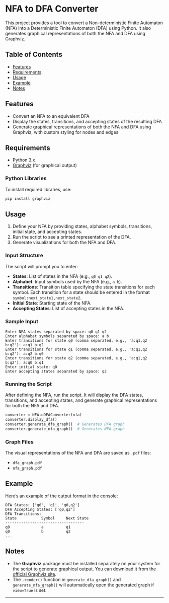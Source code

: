 
# NFA to DFA Converter

This project provides a tool to convert a Non-deterministic Finite Automaton (NFA) into a Deterministic Finite Automaton (DFA) using Python. It also generates graphical representations of both the NFA and DFA using Graphviz.

## Table of Contents
- [Features](#features)
- [Requirements](#requirements)
- [Usage](#usage)
- [Example](#example)
- [Notes](#notes)

## Features

- Convert an NFA to an equivalent DFA
- Display the states, transitions, and accepting states of the resulting DFA
- Generate graphical representations of both the NFA and DFA using Graphviz, with custom styling for nodes and edges

## Requirements

- Python 3.x
- [Graphviz](https://graphviz.gitlab.io/) (for graphical output)

### Python Libraries

To install required libraries, use:
```bash
pip install graphviz
```

## Usage

1. Define your NFA by providing states, alphabet symbols, transitions, initial state, and accepting states.
2. Run the script to see a printed representation of the DFA.
3. Generate visualizations for both the NFA and DFA.

### Input Structure

The script will prompt you to enter:
- **States**: List of states in the NFA (e.g., `q0 q1 q2`).
- **Alphabet**: Input symbols used by the NFA (e.g., `a b`).
- **Transitions**: Transition table specifying the state transitions for each symbol. Each transition for a state should be entered in the format `symbol:next_state1,next_state2`.
- **Initial State**: Starting state of the NFA.
- **Accepting States**: List of accepting states in the NFA.

### Sample Input

```plaintext
Enter NFA states separated by space: q0 q1 q2
Enter alphabet symbols separated by space: a b
Enter transitions for state q0 (comma separated, e.g., 'a:q1,q2 b:q2'): a:q1 b:q2
Enter transitions for state q1 (comma separated, e.g., 'a:q1,q2 b:q2'): a:q2 b:q0
Enter transitions for state q2 (comma separated, e.g., 'a:q1,q2 b:q2'): a:q0 b:q1
Enter initial state: q0
Enter accepting states separated by space: q2
```

### Running the Script

After defining the NFA, run the script. It will display the DFA states, transitions, and accepting states, and generate graphical representations for both the NFA and DFA.

```python
converter = NFAtoDFAConverter(nfa)
converter.display_dfa()
converter.generate_dfa_graph()  # Generates DFA graph
converter.generate_nfa_graph()  # Generates NFA graph
```

### Graph Files
The visual representations of the NFA and DFA are saved as `.pdf` files:
- `dfa_graph.pdf`
- `nfa_graph.pdf`

## Example

Here’s an example of the output format in the console:
```plaintext
DFA States: ['q0', 'q1', 'q0,q2']
DFA Accepting States: ['q0,q2']
DFA Transitions:
State           Symbol     Next State
-----------------------------------
q0              a          q1
q0              b          q2
...
```

## Notes

- The **Graphviz** package must be installed separately on your system for the script to generate graphical output. You can download it from the [official Graphviz site](https://graphviz.gitlab.io/download/).
- The `.render()` function in `generate_dfa_graph()` and `generate_nfa_graph()` will automatically open the generated graph if `view=True` is set.

-------------------------------------------------------------------------------------------------------------------------------------------------------------------------------
